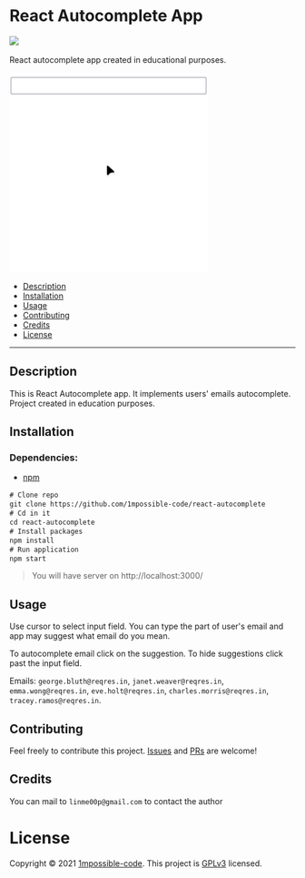 # React Autocomplete App

![](https://img.shields.io/github/license/1mpossible-code/react-autocomplete?color=green)

React autocomplete app created in educational purposes.

![](./assets/example.gif)

* [Description](#description)
* [Installation](#installation)
* [Usage](#usage)
* [Contributing](#contributing)
* [Credits](#credits)
* [License](#license)

----

## Description

This is React Autocomplete app. It implements users' emails autocomplete. Project created in education purposes.

## Installation

### Dependencies:

* [npm](https://www.npmjs.com/)

```shell
# Clone repo
git clone https://github.com/1mpossible-code/react-autocomplete
# Cd in it
cd react-autocomplete
# Install packages
npm install
# Run application
npm start
```

> You will have server on http://localhost:3000/

## Usage

Use cursor to select input field. You can type the part of user's email and app may suggest what email do you mean. 

To autocomplete email click on the suggestion. To hide suggestions click past the input field. 

Emails:
`george.bluth@reqres.in`, `janet.weaver@reqres.in`, `emma.wong@reqres.in`, `eve.holt@reqres.in`,
`charles.morris@reqres.in`, `tracey.ramos@reqres.in`.

## Contributing

Feel freely to contribute this project. [Issues](https://github.com/1mpossible-code/react-autocomplete/issues)
and [PRs](https://github.com/1mpossible-code/react-autocomplete/pulls) are welcome!

## Credits

You can mail to `linme00p@gmail.com` to contact the author

# License

Copyright © 2021 [1mpossible-code](https://github.com/1mpossible-code). This project
is [GPLv3](https://www.https://www.gnu.org/licenses/gpl-3.0.htmlgnu.org/licenses/gpl-3.0) licensed.
